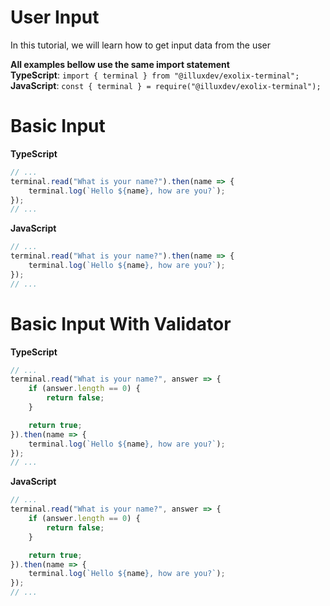 # User Input
In this tutorial, we will learn how to get input data from the user

**All examples bellow use the same import statement**<br />
**TypeScript**: `import { terminal } from "@illuxdev/exolix-terminal";`<br />
**JavaScript**: `const { terminal } = require("@illuxdev/exolix-terminal");`

# Basic Input
**TypeScript**
```ts
// ...
terminal.read("What is your name?").then(name => {
    terminal.log(`Hello ${name}, how are you?`);
});
// ...
```

**JavaScript**
```js
// ...
terminal.read("What is your name?").then(name => {
    terminal.log(`Hello ${name}, how are you?`);
});
// ...
```

# Basic Input With Validator
**TypeScript**
```ts
// ...
terminal.read("What is your name?", answer => {
    if (answer.length == 0) {
        return false;
    }

    return true;
}).then(name => {
    terminal.log(`Hello ${name}, how are you?`);
});
// ...
```

**JavaScript**
```js
// ...
terminal.read("What is your name?", answer => {
    if (answer.length == 0) {
        return false;
    }

    return true;
}).then(name => {
    terminal.log(`Hello ${name}, how are you?`);
});
// ...
```
